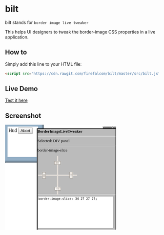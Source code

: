 # bilt
bilt stands for `border image live tweaker`

This helps UI designers to tweak the border-image CSS properties in a live application.

## How to

Simply add this line to your HTML file:
```html
<script src="https://cdn.rawgit.com/firefalcom/bilt/master/src/bilt.js"></script>
```

## Live Demo

[Test it here](https://cdn.rawgit.com/firefalcom/bilt/master/test/test.html)

## Screenshot

![screenshot](https://raw.githubusercontent.com/firefalcom/bilt/master/screenshot.png)

